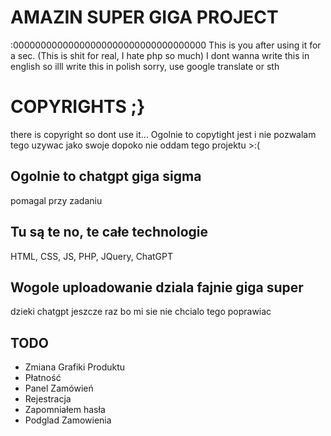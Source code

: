 # AMAZIN SUPER GIGA PROJECT
:00000000000000000000000000000000000
This is you after using it for a sec. (This is shit for real, I hate php so much)
I dont wanna write this in english so illl write this in polish sorry, use google translate or sth

# COPYRIGHTS ;}
there is copyright so dont use it...
Ogolnie to copytight jest i nie pozwalam tego uzywac jako swoje dopoko nie oddam tego projektu >:(

## Ogolnie to chatgpt giga sigma
pomagal przy zadaniu

## Tu są te no, te  całe technologie

HTML, CSS, JS, PHP, JQuery, ChatGPT

## Wogole uploadowanie dziala fajnie giga super
dzieki chatgpt jeszcze raz bo mi sie nie chcialo tego poprawiac

## TODO
- Zmiana Grafiki Produktu
- Płatność
- Panel Zamówień
- Rejestracja
- Zapomniałem hasła
- Podglad Zamowienia
